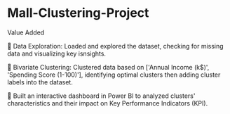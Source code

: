# Mall-Clustering-Project
Value Added

 Data Exploration: Loaded and explored the dataset, checking for missing data and visualizing key 
isnsights.

 Bivariate Clustering: Clustered data based on ['Annual Income (k$)', 'Spending Score (1-100)'], 
identifying optimal clusters then adding cluster labels into the dataset.

 Built an interactive dashboard in Power BI to analyzed clusters' characteristics and their impact on 
Key Performance Indicators (KPI).

